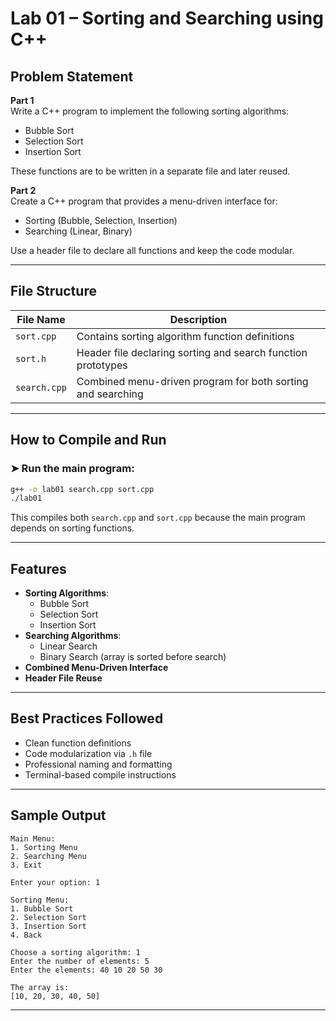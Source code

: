 # Lab 01 – Sorting and Searching using C++

## Problem Statement

**Part 1**  
Write a C++ program to implement the following sorting algorithms:
- Bubble Sort
- Selection Sort
- Insertion Sort

These functions are to be written in a separate file and later reused.

**Part 2**  
Create a C++ program that provides a menu-driven interface for:
- Sorting (Bubble, Selection, Insertion)
- Searching (Linear, Binary)

Use a header file to declare all functions and keep the code modular.

---

## File Structure

| File Name     | Description                                                |
|---------------|------------------------------------------------------------|
| `sort.cpp`    | Contains sorting algorithm function definitions            |
| `sort.h`      | Header file declaring sorting and search function prototypes |
| `search.cpp`  | Combined menu-driven program for both sorting and searching|

---

## How to Compile and Run

### ➤ Run the main program:

```bash
g++ -o lab01 search.cpp sort.cpp
./lab01
```

This compiles both `search.cpp` and `sort.cpp` because the main program depends on sorting functions.

---

## Features

- **Sorting Algorithms**:
  - Bubble Sort
  - Selection Sort
  - Insertion Sort
- **Searching Algorithms**:
  - Linear Search
  - Binary Search (array is sorted before search)
- **Combined Menu-Driven Interface**
- **Header File Reuse**

---

## Best Practices Followed

- Clean function definitions
- Code modularization via `.h` file
- Professional naming and formatting
- Terminal-based compile instructions

---

## Sample Output

```
Main Menu:
1. Sorting Menu
2. Searching Menu
3. Exit

Enter your option: 1

Sorting Menu:
1. Bubble Sort
2. Selection Sort
3. Insertion Sort
4. Back

Choose a sorting algorithm: 1
Enter the number of elements: 5
Enter the elements: 40 10 20 50 30

The array is:
[10, 20, 30, 40, 50]
```
---